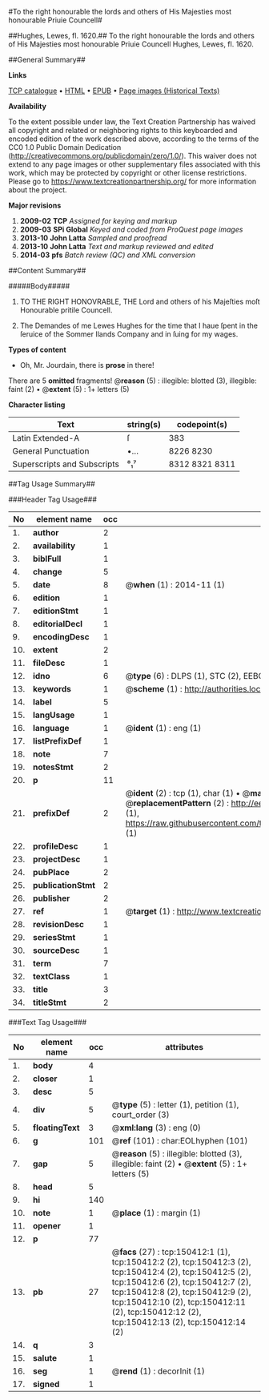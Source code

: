 #To the right honourable the lords and others of His Majesties most honourable Priuie Councell#

##Hughes, Lewes, fl. 1620.##
To the right honourable the lords and others of His Majesties most honourable Priuie Councell
Hughes, Lewes, fl. 1620.

##General Summary##

**Links**

[TCP catalogue](http://www.ota.ox.ac.uk/tcp/)  • 
[HTML](http://tei.it.ox.ac.uk/tcp/Texts-HTML/free/A72/A72397.html)  • 
[EPUB](http://tei.it.ox.ac.uk/tcp/Texts-EPUB/free/A72/A72397.epub) • 
[Page images (Historical Texts)](https://historicaltexts.jisc.ac.uk/eebo-39960685e)

**Availability**

To the extent possible under law, the Text Creation Partnership has waived all copyright and related or neighboring rights to this keyboarded and encoded edition of the work described above, according to the terms of the CC0 1.0 Public Domain Dedication (http://creativecommons.org/publicdomain/zero/1.0/). This waiver does not extend to any page images or other supplementary files associated with this work, which may be protected by copyright or other license restrictions. Please go to https://www.textcreationpartnership.org/ for more information about the project.

**Major revisions**

1. __2009-02__ __TCP__ *Assigned for keying and markup*
1. __2009-03__ __SPi Global__ *Keyed and coded from ProQuest page images*
1. __2013-10__ __John Latta__ *Sampled and proofread*
1. __2013-10__ __John Latta__ *Text and markup reviewed and edited*
1. __2014-03__ __pfs__ *Batch review (QC) and XML conversion*

##Content Summary##

#####Body#####

1. TO THE RIGHT HONOVRABLE, THE Lord and others of his Majeſties moſt Honourable pritile Councell.

1. The Demandes of me Lewes Hughes for the time that I haue ſpent in the ſeruice of the Sommer Ilands Company and in ſuing for my wages.

**Types of content**

  * Oh, Mr. Jourdain, there is **prose** in there!

There are 5 **omitted** fragments! 
 @__reason__ (5) : illegible: blotted (3), illegible: faint (2)  •  @__extent__ (5) : 1+ letters (5)

**Character listing**


|Text|string(s)|codepoint(s)|
|---|---|---|
|Latin Extended-A|ſ|383|
|General Punctuation|•…|8226 8230|
|Superscripts             and Subscripts|⁸₁⁷|8312 8321 8311|

##Tag Usage Summary##

###Header Tag Usage###

|No|element name|occ|attributes|
|---|---|---|---|
|1.|__author__|2||
|2.|__availability__|1||
|3.|__biblFull__|1||
|4.|__change__|5||
|5.|__date__|8| @__when__ (1) : 2014-11 (1)|
|6.|__edition__|1||
|7.|__editionStmt__|1||
|8.|__editorialDecl__|1||
|9.|__encodingDesc__|1||
|10.|__extent__|2||
|11.|__fileDesc__|1||
|12.|__idno__|6| @__type__ (6) : DLPS (1), STC (2), EEBO-CITATION (1), OCLC (1), VID (1)|
|13.|__keywords__|1| @__scheme__ (1) : http://authorities.loc.gov/ (1)|
|14.|__label__|5||
|15.|__langUsage__|1||
|16.|__language__|1| @__ident__ (1) : eng (1)|
|17.|__listPrefixDef__|1||
|18.|__note__|7||
|19.|__notesStmt__|2||
|20.|__p__|11||
|21.|__prefixDef__|2| @__ident__ (2) : tcp (1), char (1)  •  @__matchPattern__ (2) : ([0-9\-]+):([0-9IVX]+) (1), (.+) (1)  •  @__replacementPattern__ (2) : http://eebo.chadwyck.com/downloadtiff?vid=$1&page=$2 (1), https://raw.githubusercontent.com/textcreationpartnership/Texts/master/tcpchars.xml#$1 (1)|
|22.|__profileDesc__|1||
|23.|__projectDesc__|1||
|24.|__pubPlace__|2||
|25.|__publicationStmt__|2||
|26.|__publisher__|2||
|27.|__ref__|1| @__target__ (1) : http://www.textcreationpartnership.org/docs/. (1)|
|28.|__revisionDesc__|1||
|29.|__seriesStmt__|1||
|30.|__sourceDesc__|1||
|31.|__term__|7||
|32.|__textClass__|1||
|33.|__title__|3||
|34.|__titleStmt__|2||


###Text Tag Usage###

|No|element name|occ|attributes|
|---|---|---|---|
|1.|__body__|4||
|2.|__closer__|1||
|3.|__desc__|5||
|4.|__div__|5| @__type__ (5) : letter (1), petition (1), court_order (3)|
|5.|__floatingText__|3| @__xml:lang__ (3) : eng (0)|
|6.|__g__|101| @__ref__ (101) : char:EOLhyphen (101)|
|7.|__gap__|5| @__reason__ (5) : illegible: blotted (3), illegible: faint (2)  •  @__extent__ (5) : 1+ letters (5)|
|8.|__head__|5||
|9.|__hi__|140||
|10.|__note__|1| @__place__ (1) : margin (1)|
|11.|__opener__|1||
|12.|__p__|77||
|13.|__pb__|27| @__facs__ (27) : tcp:150412:1 (1), tcp:150412:2 (2), tcp:150412:3 (2), tcp:150412:4 (2), tcp:150412:5 (2), tcp:150412:6 (2), tcp:150412:7 (2), tcp:150412:8 (2), tcp:150412:9 (2), tcp:150412:10 (2), tcp:150412:11 (2), tcp:150412:12 (2), tcp:150412:13 (2), tcp:150412:14 (2)|
|14.|__q__|3||
|15.|__salute__|1||
|16.|__seg__|1| @__rend__ (1) : decorInit (1)|
|17.|__signed__|1||
